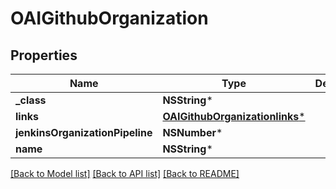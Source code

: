 # OAIGithubOrganization

## Properties
Name | Type | Description | Notes
------------ | ------------- | ------------- | -------------
**_class** | **NSString*** |  | [optional] 
**links** | [**OAIGithubOrganizationlinks***](OAIGithubOrganizationlinks.md) |  | [optional] 
**jenkinsOrganizationPipeline** | **NSNumber*** |  | [optional] 
**name** | **NSString*** |  | [optional] 

[[Back to Model list]](../README.md#documentation-for-models) [[Back to API list]](../README.md#documentation-for-api-endpoints) [[Back to README]](../README.md)


